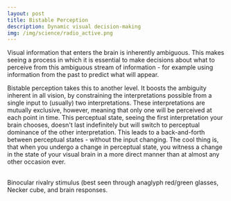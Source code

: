 ```yaml
---
layout: post
title: Bistable Perception
description: Dynamic visual decision-making 
img: /img/science/radio_active.png
---
```


Visual information that enters the brain is inherently ambiguous. This makes seeing a process in which it is essential to make decisions about what to perceive from this ambiguous stream of information - for example using information from the past to predict what will appear.

Bistable perception takes this to another level. It boosts the ambiguity inherent in all vision, by constraining the interpretations possible from a single input to (usually) two interpretations. These interpretations are mutually exclusive, however, meaning that only one will be perceived at each point in time. This perceptual state, seeing the first interpretation your brain chooses, doesn't last indefinitely but will switch to perceptual dominance of the other interpretation. This leads to a back-and-forth between perceptual states - without the input changing. The cool thing is, that when you undergo a change in perceptual state, you witness a change in the state of your visual brain in a more direct manner than at almost any other occasion ever. 

<!-- 

	---
	layout: post
	title: Project
	description: a project with a background image
	img: /img/12.jpg
	---

 -->

<div class="img_row">
	<img class="col one" src="{{ site.baseurl }}/img/science/radio_active.png" alt="" title="Binocular rivalry stimulus"/>
	<img class="col one" src="{{ site.baseurl }}/img/science/necker.png" alt="" title="Necker cube"/>
	<img class="col one" src="{{ site.baseurl }}/img/science/more_time_signals.png" alt="" title="Brain signals due to bistable perception"/>
</div>
<div class="col three caption">
	Binocular rivalry stimulus (best seen through anaglyph red/green glasses, Necker cube, and brain responses.
</div>


